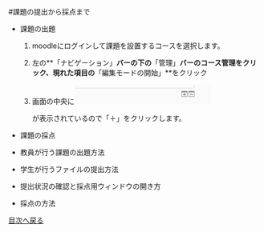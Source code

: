 #課題の提出から採点まで
* 課題の出題
	1. moodleにログインして課題を設置するコースを選択します。
	1. 左の**「ナビゲーション」**バーの下の**「管理」**バーのコース管理をクリック、現れた項目の**「編集モードの開始」**をクリック
	1. 画面の中央に![「＋」「−」](../image/addFileEraseFile.png)
		
		が表示されているので「＋」をクリックします。
	
* 課題の採点
* 教員が行う課題の出題方法
* 学生が行うファイルの提出方法
* 提出状況の確認と採点用ウィンドウの開き方
* 採点の方法


[目次へ戻る](../moodleManual.md)



